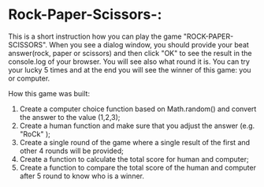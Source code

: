 # Rock-Paper-Scissors-:

This is a short instruction how you can play the game "ROCK-PAPER-SCISSORS". When you see a dialog window, you should provide your beat answer(rock, paper or scissors) and then click "OK" to see the result in the console.log of your browser. You will see also what round it is. You can try your lucky 5 times and at the end you will see the winner of this game: you or computer. 


How this game was built:
1) Create a  computer choice function based on Math.random() and convert the answer to the value (1,2,3);
2) Create a human function and make sure that you adjust the answer (e.g. "RoCk" );
3) Create a single round of the game where a single result of the first and other 4 rounds will be provided;
4) Create a function to calculate the total score for human and computer;
5) Create a function to compare the total score of the human and computer after 5 round to know who is a winner. 
